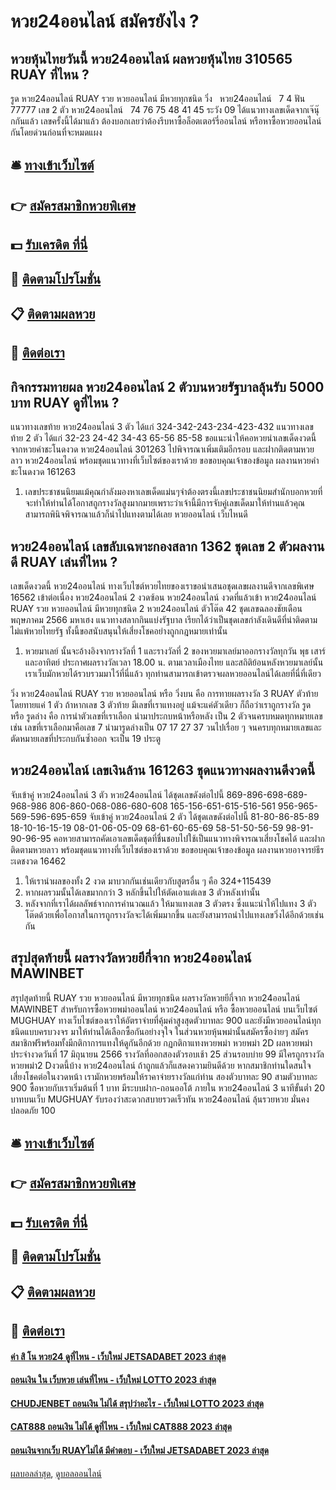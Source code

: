 # หวย24ออนไลน์ สมัครยังไง ?
## หวยหุ้นไทยวันนี้ หวย24ออนไลน์ ผลหวยหุ้นไทย 310565 RUAY ที่ไหน ?
รูด หวย24ออนไลน์ RUAY รวย หวยออนไลน์ มีหวยทุกชนิด วิ่ง   หวย24ออนไลน์   7 4
ฟัน 77777
เลข 2 ตัว หวย24ออนไลน์   74 76 75 48 41 45
ระวัง 09
ได้แนวทางเลขเด็ดจากเจ๊นุ๊กกันแล้ว เลขครั้งนี้ได้มาแล้ว ต้องบอกเลยว่าต้องรีบหาซื้อล็อตเตอร์รี่ออนไลน์ หรือหาซื้อหวยออนไลน์ กันโดยด่วนก่อนที่จะหมดแผง

## 🛎 [ทางเข้าเว็บไซต์](https://bit.ly/3BG5bNw)
## 👉 [สมัครสมาชิกหวยพิเศษ](https://bit.ly/3BG5bNw)
## 💵 [รับเครดิต ที่นี่](https://bit.ly/3C3mvgS)
## 👑 [ติดตามโปรโมชั่น](https://bit.ly/3C3mvgS)
## 📋 [ติดตามผลหวย](https://bit.ly/3C3mvgS)
## 📱 [ติดต่อเรา](https://bit.ly/3C3mvgS)

## กิจกรรมทายผล หวย24ออนไลน์ 2 ตัวบนหวยรัฐบาลลุ้นรับ 5000 บาท RUAY ดูที่ไหน ?
แนวทางเลขท้าย หวย24ออนไลน์ 3 ตัว ได้แก่
324-342-243-234-423-432
แนวทางเลขท้าย 2 ตัว ได้แก่
32-23
24-42
34-43
65-56
85-58
ขอแนะนำให้คอหวยนำเลขเด็ดงวดนี้จากหวยคำชะโนดงวด หวย24ออนไลน์ 301263 ไปพิจารณาเพิ่มเติมอีกรอบ และฝากติดตามหวยลาว หวย24ออนไลน์ พร้อมชุดแนวทางที่เว็บไซต์ของเราด้วย
ขอขอบคุณเจ้าของข้อมูล
ผลงานหวยคำชะโนดงวด 161263
1. เลขประชาชนนิยมแม้คุณกำลังมองหาเลขเด็ดแม่นๆจำต้องตรงนี้เลขประชาชนนิยมสำนักบอกหวยที่จะทำให้ท่านได้โอกาสถูกรางวัลสูงมากมายเพราะว่าเจ้านี้มีการจับคู่เลขเด็ดมาให้ท่านแล้วคุณสามารถพินิจพิจารณาแล้วก็นำไปแทงตามได้เลย หวยออนไลน์ เว็บไหนดี

## หวย24ออนไลน์ เลขลับเฉพาะกองสลาก 1362 ชุดเลข 2 ตัวผลงานดี RUAY เล่นที่ไหน ?
เลขเด็ดงวดนี้ หวย24ออนไลน์ ทางเว็บไซต์หวยไทยของเราขอนำเสนอชุดเลขผลงานดีจากเลขพิเศษ 16562 เข้าต่อเนื่อง หวย24ออนไลน์ 2 งวดซ้อน หวย24ออนไลน์ งวดที่แล้วเข้า หวย24ออนไลน์ RUAY รวย หวยออนไลน์ มีหวยทุกชนิด 2 หวย24ออนไลน์ ตัวโต๊ด 42 ชุดเลขฉลองชัยเดือนพฤษภาคม 2566 มหาเฮง แนวทางสลากกินแบ่งรัฐบาล เรียกได้ว่าเป็นชุดเลขกำลังเดินดีที่น่าติดตามไม่แพ้หวยไทยรัฐ ทั้งนี้ขอสนับสนุนให้เสี่ยงโชคอย่างถูกกฎหมายเท่านั้น
1. หวยมาเลย์ นั้นจะอ้างอิงจากรางวัลที่ 1 และรางวัลที่ 2 ของหวยมาเลย์มาออกรางวัลทุกวัน พุธ เสาร์ และอาทิตย์ ประกาศผลรางวัลเวลา 18.00 น. ตามเวลาเมืองไทย และสถิติย้อนหลังหวยมาเลย์นั้น เราเว็บมักหวยได้รวบรวมมาไว้ที่นี่แล้ว ทุกท่านสามารถเข้าตรวจผลหวยออนไลน์ได้เลยที่นี่ที่เดียว

วิ่ง หวย24ออนไลน์ RUAY รวย หวยออนไลน์ หรือ วิ่งบน คือ การทายผลรางวัล 3 RUAY ตัวท้าย โดยทายแค่ 1 ตัว ถ้าหากเลข 3 ตัวท้าย มีเลขที่เราแทงอยู่ แม้จะแค่ตัวเดียว ก็ถือว่าเราถูกรางวัล
รูด หรือ รูดล่าง คือ การนำตัวเลขที่เราเลือก นำมาประกบหน้าหรือหลัง เป็น 2 ตัวจนครบหมดทุกหมายเลข เช่น เลขที่เราเลือกมาคือเลข 7 นำมารูดล่างเป็น 07 17 27 37 วนไปเรื่อย ๆ จนครบทุกหมายเลขและตัดหมายเลขที่ประกบกันซ้ำออก จะเป็น 19 ประตู

## หวย24ออนไลน์ เลขเงินล้าน 161263 ชุดแนวทางผลงานดีงวดนี้
จับเข้าคู่ หวย24ออนไลน์ 3 ตัว หวย24ออนไลน์ ได้ชุดเลขดังต่อไปนี้
869-896-698-689-968-986
806-860-068-086-680-608
165-156-651-615-516-561
956-965-569-596-695-659
จับเข้าคู่ หวย24ออนไลน์ 2 ตัว ได้ชุดเลขดังต่อไปนี้
81-80-86-85-89
18-10-16-15-19
08-01-06-05-09
68-61-60-65-69
58-51-50-56-59
98-91-90-96-95
คอหวยสามารถคัดเอาเลขเด็ดชุดที่ชื่นชอบไปใช้เป็นแนวทางพิจารณาเสี่ยงโชคได้ และฝากติดตามหวยลาว พร้อมชุดแนวทางที่เว็บไซต์ของเราด้วย
ขอขอบคุณเจ้าของข้อมูล
ผลงานหวยอาจารย์ธีระเดชงวด 16462
1. ให้เรานำผลของทั้ง 2 งวด มาบวกกันเช่นเดียวกับสูตรอื่น ๆ คือ 324+115439
2. หากผลรวมนั้นได้เลขมากกว่า 3 หลักขึ้นไปให้ตัดเอาแต่เลข 3 ตัวหลังเท่านั้น
3. หลังจากที่เราได้ผลลัพธ์จากการคำนวณแล้ว ให้มาแทงเลข 3 ตัวตรง ซึ่งแนะนำให้ไปแทง 3 ตัวโต๊ดด้วยเพื่อโอกาสในการถูกรางวัลจะได้เพิ่มมากขึ้น และยังสามารถนำไปแทงเลขวิ่งได้อีกด้วยเช่นกัน

## สรุปสุดท้ายนี้ ผลรางวัลหวยยีกี่จาก หวย24ออนไลน์ MAWINBET
สรุปสุดท้ายนี้ RUAY รวย หวยออนไลน์ มีหวยทุกชนิด ผลรางวัลหวยยีกี่จาก หวย24ออนไลน์ MAWINBET สำหรับการซื้อหวยพม่าออนไลน์ หวย24ออนไลน์ หรือ ซื้อหวยออนไลน์ บนเว็บไซต์ MUGHUAY ทางเว็บไซต์ของเราให้อัตราจ่ายที่คุ้มค่าสูงสุดตัวบาทละ 900 และยังมีหวยออนไลน์ทุกชนิดแบบครบวงจร มาให้ท่านได้เลือกซื้อกันอย่างจุใจ ในส่วนหวยหุ้นพม่านั้นสมัครซื้อง่ายๆ สมัครสมาชิกฟรีพร้อมทั้งมีกติกาการแทงให้ดูกันอีกด้วย
กฏกติกาแทงหวยพม่า หวยพม่า 2D
ผลหวยพม่า ประจำงวดวันที่ 17 มิถุนายน 2566 รางวัลที่ออกสองตัวรอบเช้า 25 ส่วนรอบบ่าย 99 มีใครถูกรางวัลหวยพม่า2 Dงวดนี้บ้าง หวย24ออนไลน์ ถ้าถูกแล้วก็แสดงความยินดีด้วย หากสมาชิกท่านใดสนใจเสี่ยงโชคต่อในงวดหน้า เรามักหวยพร้อมให้ราคาจ่ายรางวัลแก่ท่าน สองตัวบาทละ 90 สามตัวบาทละ 900 ซื้อหวยกับเราเริ่มต้นที่ 1 บาท มีระบบฝาก-ถอนออโต้ ภายใน หวย24ออนไลน์ 3 นาทีขั้นต่ำ 20 บาทบนเว็บ MUGHUAY รับรองว่าสะดวกสบายรวดเร็วทัน หวย24ออนไลน์ ลุ้นรวยหวย มั่นคงปลอดภัย 100

## 🛎 [ทางเข้าเว็บไซต์](https://bit.ly/3BG5bNw)
## 👉 [สมัครสมาชิกหวยพิเศษ](https://bit.ly/3BG5bNw)
## 💵 [รับเครดิต ที่นี่](https://bit.ly/3C3mvgS)
## 👑 [ติดตามโปรโมชั่น](https://bit.ly/3C3mvgS)
## 📋 [ติดตามผลหวย](https://bit.ly/3C3mvgS)
## 📱 [ติดต่อเรา](https://bit.ly/3C3mvgS)

#### [ค่า สิ โน หวย24 ดูที่ไหน - เว็บใหม่ JETSADABET 2023 ล่าสุด](https://atom.io/themes/ค่า%20สิ%20โน%20หวย24%20ดูที่ไหน%20-%20เว็บใหม่%20jetsadabet%202023%20ล่าสุด)
#### [ถอนเงิน ใน เว็บหวย เล่นที่ไหน - เว็บใหม่ LOTTO 2023 ล่าสุด](https://atom.io/themes/ถอนเงิน%20ใน%20เว็บหวย%20เล่นที่ไหน%20-%20เว็บใหม่%20lotto%202023%20ล่าสุด)
#### [CHUDJENBET ถอนเงิน ไม่ได้ สรุปว่าอะไร - เว็บใหม่ LOTTO 2023 ล่าสุด](https://atom.io/themes/chudjenbet%20ถอนเงิน%20ไม่ได้%20สรุปว่าอะไร%20-%20เว็บใหม่%20lotto%202023%20ล่าสุด)
#### [CAT888 ถอนเงิน ไม่ได้ ดูที่ไหน - เว็บใหม่ CAT888 2023 ล่าสุด](https://atom.io/themes/cat888%20ถอนเงิน%20ไม่ได้%20ดูที่ไหน%20-%20เว็บใหม่%20cat888%202023%20ล่าสุด)
#### [ถอนเงินจากเว็บ RUAYไม่ได้ มีคำตอบ - เว็บใหม่ JETSADABET 2023 ล่าสุด](https://atom.io/themes/ถอนเงินจากเว็บ%20ruayไม่ได้%20มีคำตอบ%20-%20เว็บใหม่%20jetsadabet%202023%20ล่าสุด)

[ผลบอลล่าสุด](https://siamsport.tv "ผลบอลล่าสุด"), [ดูบอลออนไลน์](https://siamsport.tv/ดูบอลสด "ดูบอลออนไลน์")
